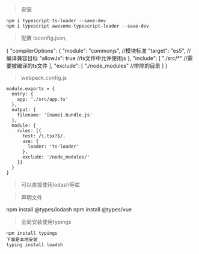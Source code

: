 > 安装

    npm i typescript ts-loader --save-dev
    npm i typescript awesome-typescript-loader --save-dev

> 配置 tsconfig.json,

  {
    "compilerOptions": {
      "module": "commonjs", //模块标准
      "target": "es5", //编译兼容目标
      "allowJs": true //ts文件中允许使用js
    },
    "include": [
      "./src/*" //需要被编译的ts文件
    ],
    "exclude": [
      "./node_modules" //排除的目录
    ]
  }


> webpack.config.js

    module.exports = {
      entry: {
        app: './src/app.ts'
      },
      output: {
        filename: '[name].bundle.js'
      },
      module: {
        rules: [{
          test: /\.tsx?$/,
          use: {
            loader: 'ts-loader'
          },
          exclude: '/node_modules/'
        }]
      }
    }

> 可以直接使用lodash等库


> 声明文件

  npm install @types/lodash
  npm install @types/vue

> 全局安装使用typings 

    npm install typings
    下面是本地安装
    typing install loadsh